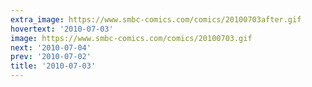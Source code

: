```yaml
---
extra_image: https://www.smbc-comics.com/comics/20100703after.gif
hovertext: '2010-07-03'
image: https://www.smbc-comics.com/comics/20100703.gif
next: '2010-07-04'
prev: '2010-07-02'
title: '2010-07-03'
---
```

